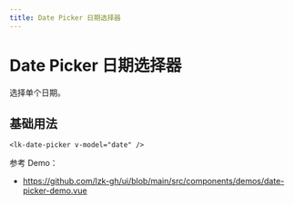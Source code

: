 ```yaml
---
title: Date Picker 日期选择器
---
```


# Date Picker 日期选择器

选择单个日期。

## 基础用法

```vue
<lk-date-picker v-model="date" />
```

参考 Demo：
- https://github.com/lzk-gh/ui/blob/main/src/components/demos/date-picker-demo.vue
